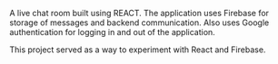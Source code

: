  A live chat room built using REACT. The application uses Firebase for storage of messages and backend communication. Also uses Google authentication for logging in and out of the application.  
 
 This project served as a way to experiment with React and Firebase.
